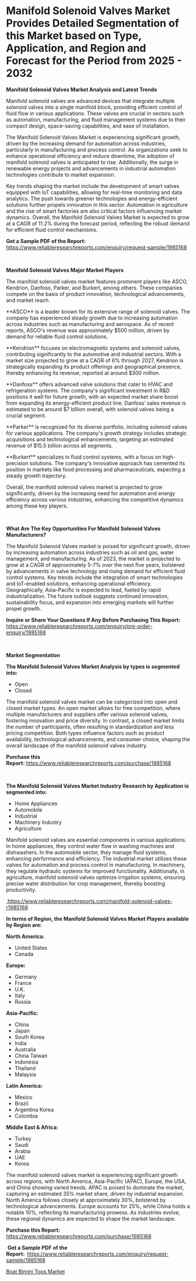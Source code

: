 <p><h1>Manifold Solenoid Valves Market Provides Detailed Segmentation of this Market based on Type, Application, and Region and Forecast for the Period from 2025 - 2032</h1></p><p><strong>Manifold Solenoid Valves Market Analysis and Latest Trends</strong></p>
<p><p>Manifold solenoid valves are advanced devices that integrate multiple solenoid valves into a single manifold block, providing efficient control of fluid flow in various applications. These valves are crucial in sectors such as automation, manufacturing, and fluid management systems due to their compact design, space-saving capabilities, and ease of installation.</p><p>The Manifold Solenoid Valves Market is experiencing significant growth, driven by the increasing demand for automation across industries, particularly in manufacturing and process control. As organizations seek to enhance operational efficiency and reduce downtime, the adoption of manifold solenoid valves is anticipated to rise. Additionally, the surge in renewable energy projects and advancements in industrial automation technologies contribute to market expansion.</p><p>Key trends shaping the market include the development of smart valves equipped with IoT capabilities, allowing for real-time monitoring and data analytics. The push towards greener technologies and energy-efficient solutions further propels innovation in this sector. Automation in agriculture and the rise of smart factories are also critical factors influencing market dynamics. Overall, the Manifold Solenoid Valves Market is expected to grow at a CAGR of 11.2% during the forecast period, reflecting the robust demand for efficient fluid control mechanisms.</p></p>
<p><strong>Get a Sample PDF of the Report:&nbsp;</strong> <a href="https://www.reliableresearchreports.com/enquiry/request-sample/1985168?utm_campaign=2300&utm_medium=2&utm_source=Github&utm_content=ia&utm_term=19022025&utm_id=manifold-solenoid-valves">https://www.reliableresearchreports.com/enquiry/request-sample/1985168</a></p>
<p>&nbsp;</p>
<p><strong>Manifold Solenoid Valves Major Market Players</strong></p>
<p><p>The manifold solenoid valves market features prominent players like ASCO, Kendrion, Danfoss, Parker, and Burkert, among others. These companies compete on the basis of product innovation, technological advancements, and market reach.</p><p>**ASCO** is a leader known for its extensive range of solenoid valves. The company has experienced steady growth due to increasing automation across industries such as manufacturing and aerospace. As of recent reports, ASCO's revenue was approximately $500 million, driven by demand for reliable fluid control solutions.</p><p>**Kendrion** focuses on electromagnetic systems and solenoid valves, contributing significantly to the automotive and industrial sectors. With a market size projected to grow at a CAGR of 6% through 2027, Kendrion is strategically expanding its product offerings and geographical presence, thereby enhancing its revenue, reported at around $300 million.</p><p>**Danfoss** offers advanced valve solutions that cater to HVAC and refrigeration systems. The company's significant investment in R&D positions it well for future growth, with an expected market share boost from expanding its energy-efficient product line. Danfoss’ sales revenue is estimated to be around $7 billion overall, with solenoid valves being a crucial segment.</p><p>**Parker** is recognized for its diverse portfolio, including solenoid valves for various applications. The company's growth strategy includes strategic acquisitions and technological enhancements, targeting an estimated revenue of $15.5 billion across all segments.</p><p>**Burkert** specializes in fluid control systems, with a focus on high-precision solutions. The company's innovative approach has cemented its position in markets like food processing and pharmaceuticals, expecting a steady growth trajectory.</p><p>Overall, the manifold solenoid valves market is projected to grow significantly, driven by the increasing need for automation and energy efficiency across various industries, enhancing the competitive dynamics among these key players.</p></p>
<p>&nbsp;</p>
<p><strong>What Are The Key Opportunities For Manifold Solenoid Valves Manufacturers?</strong></p>
<p><p>The Manifold Solenoid Valves market is poised for significant growth, driven by increasing automation across industries such as oil and gas, water management, and manufacturing. As of 2023, the market is projected to grow at a CAGR of approximately 5-7% over the next five years, bolstered by advancements in valve technology and rising demand for efficient fluid control systems. Key trends include the integration of smart technologies and IoT-enabled solutions, enhancing operational efficiency. Geographically, Asia-Pacific is expected to lead, fueled by rapid industrialization. The future outlook suggests continued innovation, sustainability focus, and expansion into emerging markets will further propel growth.</p></p>
<p><strong>Inquire or Share Your Questions If Any Before Purchasing This Report:</strong> <a href="https://www.reliableresearchreports.com/enquiry/pre-order-enquiry/1985168?utm_campaign=2300&utm_medium=2&utm_source=Github&utm_content=ia&utm_term=19022025&utm_id=manifold-solenoid-valves">https://www.reliableresearchreports.com/enquiry/pre-order-enquiry/1985168</a></p>
<p>&nbsp;</p>
<p><strong>Market Segmentation</strong></p>
<p><strong>The Manifold Solenoid Valves Market Analysis by types is segmented into:</strong></p>
<p><ul><li>Open</li><li>Closed</li></ul></p>
<p><p>The manifold solenoid valves market can be categorized into open and closed market types. An open market allows for free competition, where multiple manufacturers and suppliers offer various solenoid valves, fostering innovation and price diversity. In contrast, a closed market limits the number of participants, often resulting in standardization and less pricing competition. Both types influence factors such as product availability, technological advancements, and consumer choice, shaping the overall landscape of the manifold solenoid valves industry.</p></p>
<p><strong>Purchase this Report:&nbsp;</strong><a href="https://www.reliableresearchreports.com/purchase/1985168?utm_campaign=2300&utm_medium=2&utm_source=Github&utm_content=ia&utm_term=19022025&utm_id=manifold-solenoid-valves">https://www.reliableresearchreports.com/purchase/1985168</a></p>
<p>&nbsp;</p>
<p><strong>The Manifold Solenoid Valves Market Industry Research by Application is segmented into:</strong></p>
<p><ul><li>Home Appliances</li><li>Automobile</li><li>Industrial</li><li>Machinery Industry</li><li>Agriculture</li></ul></p>
<p><p>Manifold solenoid valves are essential components in various applications. In home appliances, they control water flow in washing machines and dishwashers. In the automobile sector, they manage fluid systems, enhancing performance and efficiency. The industrial market utilizes these valves for automation and process control in manufacturing. In machinery, they regulate hydraulic systems for improved functionality. Additionally, in agriculture, manifold solenoid valves optimize irrigation systems, ensuring precise water distribution for crop management, thereby boosting productivity.</p></p>
<p><a href="https://www.reliableresearchreports.com/manifold-solenoid-valves-r1985168?utm_campaign=2300&utm_medium=2&utm_source=Github&utm_content=ia&utm_term=19022025&utm_id=manifold-solenoid-valves">&nbsp;https://www.reliableresearchreports.com/manifold-solenoid-valves-r1985168</a></p>
<p><strong>In terms of Region, the Manifold Solenoid Valves Market Players available by Region are:</strong></p>
<p>
    <p> <strong> North America: </strong>
        <ul>
            <li>United States</li>
            <li>Canada</li>
        </ul>
        </p> 
    <p> <strong> Europe: </strong>
        <ul>
            <li>Germany</li>
            <li>France</li>
            <li>U.K.</li>
            <li>Italy</li>
            <li>Russia</li>
        </ul>
        </p> 
    <p> <strong> Asia-Pacific: </strong>
        <ul>
            <li>China</li>
            <li>Japan</li>
            <li>South Korea</li>
            <li>India</li>
            <li>Australia</li>
            <li>China Taiwan</li>
            <li>Indonesia</li>
            <li>Thailand</li>
            <li>Malaysia</li>
        </ul>
        </p> 
    <p> <strong> Latin America: </strong>
        <ul>
            <li>Mexico</li>
            <li>Brazil</li>
            <li>Argentina Korea</li>
            <li>Colombia</li>
        </ul>
        </p> 
    <p> <strong> Middle East & Africa: </strong>
        <ul>
            <li>Turkey</li>
            <li>Saudi</li>
            <li>Arabia</li>
            <li>UAE</li>
            <li>Korea</li>
        </ul>
    </p>
    </p>
<p><p>The manifold solenoid valves market is experiencing significant growth across regions, with North America, Asia-Pacific (APAC), Europe, the USA, and China showing varied trends. APAC is poised to dominate the market, capturing an estimated 35% market share, driven by industrial expansion. North America follows closely at approximately 30%, bolstered by technological advancements. Europe accounts for 25%, while China holds a notable 10%, reflecting its manufacturing prowess. As industries evolve, these regional dynamics are expected to shape the market landscape.</p></p>
<p><strong>Purchase this Report: </strong><a href="https://www.reliableresearchreports.com/purchase/1985168?utm_campaign=2300&utm_medium=2&utm_source=Github&utm_content=ia&utm_term=19022025&utm_id=manifold-solenoid-valves">https://www.reliableresearchreports.com/purchase/1985168</a></p>
<p>&nbsp;<strong>Get a Sample PDF of the Report:&nbsp;&nbsp;</strong><a href="https://www.reliableresearchreports.com/enquiry/request-sample/1985168?utm_campaign=2300&utm_medium=2&utm_source=Github&utm_content=ia&utm_term=19022025&utm_id=manifold-solenoid-valves">https://www.reliableresearchreports.com/enquiry/request-sample/1985168</a></p>
<p><strong></strong></p>
<p><p><a href="https://github.com/stephaniwo144/Market-Research-Report-List-1/blob/main/boat-bimini-tops-market.md?utm_campaign=2300&utm_medium=2&utm_source=Github&utm_content=ia&utm_term=19022025&utm_id=manifold-solenoid-valves">Boat Bimini Tops Market</a></p></p>